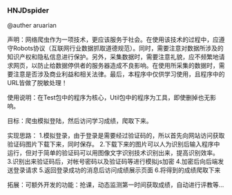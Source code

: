 ### HNJDspider

@auther aruarian

声明：网络爬虫作为一项技术，更应该服务于社会。在使用该技术的过程中，应遵守Robots协议（互联网行业数据抓取道德规范）。同时，需要注意对数据所涉及的知识产权和隐私信息进行保护。另外，采集数据时，需要注意礼貌，应不频繁地请求网页，以防止给数据停供者的服务器造成不良影响。在使用所采集的数据时，需要注意是否涉及商业利益和相关法律。最后，本程序中仅供学习使用，且程序中的URL皆做了脱敏处理！

使用说明：在Test包中的程序为核心，Util包中的程序为工具，即使删掉也无影响。

目标：爬虫模拟登陆，然后访问学习成绩，爬取下来。

实现思路：
1.模拟登录，由于登录是需要经过验证码的，所以首先向网站访问获取验证码图片下载下来，同时保存。
2.下载下来的图片可以人为识别后输入程序中运行，但对于简单的验证码可以用图像文字识别技术识别出来，提高识别效率。
3.识别出来验证码后，对帐号密码以及验证码等进行模拟js加密
4.加密后向后端发送登录请求
5.返回登录成功的消息后访问成绩展示页面
6.将得到的成绩爬取下来

拓展：可额外开发的功能：抢课，动态监测第一时间获取成绩，自动进行评教等...
